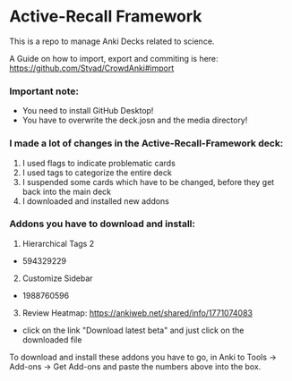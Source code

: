 # Active-Recall Framework
 
This is a repo to manage Anki Decks related to science.

A Guide on how to import, export and commiting is here:
https://github.com/Stvad/CrowdAnki#import

### Important note:
* You need to install GitHub Desktop!
* You have to overwrite the deck.josn and the media directory!

### I made a lot of changes in the Active-Recall-Framework deck: 
1. I used flags to indicate problematic cards
2. I used tags to categorize the entire deck
3. I suspended some cards which have to be changed, before they get back into the main deck
4. I downloaded and installed new addons

### Addons you have to download and install:
1. Hierarchical Tags 2
* 594329229 
2. Customize Sidebar
* 1988760596
3. Review Heatmap: https://ankiweb.net/shared/info/1771074083
* click on the link "Download latest beta" and just click on the downloaded file

To download and install these addons you have to go, in Anki to Tools -> Add-ons -> Get Add-ons and paste the numbers above into the box.
